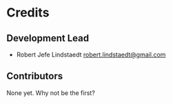 # Credits

## Development Lead

* Robert Jefe Lindstaedt <robert.lindstaedt@gmail.com>

## Contributors

None yet. Why not be the first?
